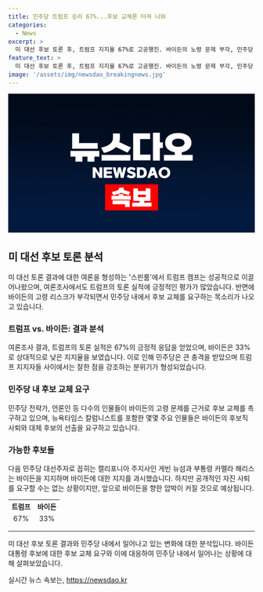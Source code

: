 ```yaml
---
title: 민주당 트럼프 승리 67%...후보 교체론 터져 나와
categories:
  - News
excerpt: >
  미 대선 후보 토론 후, 트럼프 지지율 67%로 고공행진. 바이든의 노령 문제 부각, 민주당 분위기 안좋아. 후보교체 요구까지 나와, 스핀룸에서 트럼프의 장점 부각. 민주당 내부 압박으로 바이든 후보직 사퇴론까지 제기. 주목받는 후보들은 게빈 뉴섬과 카멜라 해리스. 현재 상황에서 바이든에 대한 압박은 계속될 전망. (150자)
feature_text: >
  미 대선 후보 토론 후, 트럼프 지지율 67%로 고공행진. 바이든의 노령 문제 부각, 민주당 분위기 안좋아. 후보교체 요구까지 나와, 스핀룸에서 트럼프의 장점 부각. 민주당 내부 압박으로 바이든 후보직 사퇴론까지 제기. 주목받는 후보들은 게빈 뉴섬과 카멜라 해리스. 현재 상황에서 바이든에 대한 압박은 계속될 전망. (150자)
image: '/assets/img/newsdao_breakingnews.jpg'
---
```


<p><img src="/assets/img/newsdao_breakingnews.jpg" alt="koreaapp 속보" /></p>

<h2 data-ke-size="size26">미 대선 후보 토론 분석</h2>

<p data-ke-size="size16">미 대선 토론 결과에 대한 여론을 형성하는 '스핀룸'에서 트럼프 캠프는 성공적으로 이끌어나왔으며, 여론조사에서도 트럼프의 토론 실적에 긍정적인 평가가 많았습니다. 반면에 바이든의 고령 리스크가 부각되면서 민주당 내에서 후보 교체를 요구하는 목소리가 나오고 있습니다.</p>

<h3>트럼프 vs. 바이든: 결과 분석</h3>

<p data-ke-size="size16">여론조사 결과, 트럼프의 토론 실적은 67%의 긍정적 응답을 얻었으며, 바이든은 33%로 상대적으로 낮은 지지율을 보였습니다. 이로 인해 민주당은 큰 충격을 받았으며 트럼프 지지자들 사이에서는 잘한 점을 강조하는 분위기가 형성되었습니다.</p>

<h3>민주당 내 후보 교체 요구</h3>

<p data-ke-size="size16">민주당 전략가, 언론인 등 다수의 인물들이 바이든의 고령 문제를 근거로 후보 교체를 촉구하고 있으며, 뉴욕타임스 칼럼니스트를 포함한 몇몇 주요 인물들은 바이든의 후보직 사퇴와 대체 후보의 선출을 요구하고 있습니다.</p>

<h3>가능한 후보들</h3>

<p data-ke-size="size16">다음 민주당 대선주자로 꼽히는 캘리포니아 주지사인 게빈 뉴섬과 부통령 카멜라 해리스는 바이든을 지지하며 바이든에 대한 지지를 과시했습니다. 하지만 공개적인 자진 사퇴를 요구할 수는 없는 상황이지만, 앞으로 바이든을 향한 압박이 커질 것으로 예상됩니다.</p>

<table>
    <thead>
        <tr>
            <th style="text-align: center; height: 17px;"><b>트럼프</b></th>
            <th style="text-align: center; height: 17px;"><b>바이든</b></th>
        </tr>
        <tr>
            <td style="text-align: center; height: 17px;">67%</td>
            <td style="text-align: center; height: 17px;">33%</td>
        </tr>
    </thead>
</table>

<hr>

<p data-ke-size="size16">미 대선 후보 토론 결과와 민주당 내에서 일어나고 있는 변화에 대한 분석입니다. 바이든 대통령 후보에 대한 후보 교체 요구와 이에 대응하여 민주당 내에서 일어나는 상황에 대해 살펴보았습니다.</p>
실시간 뉴스 속보는, <a href="https://newsdao.kr" rel="dofollow">https://newsdao.kr</a>


